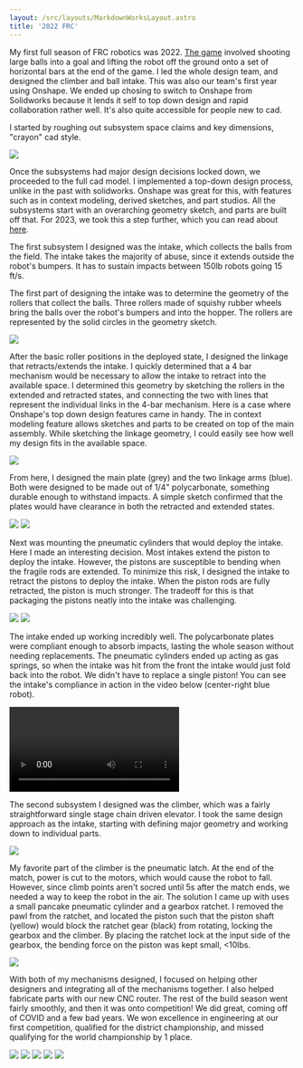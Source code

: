 ```yaml
---
layout: /src/layouts/MarkdownWorksLayout.astro
title: '2022 FRC'
---
```


My first full season of FRC robotics was 2022. <a class="accent" href="https://www.youtube.com/watch?v=LgniEjI9cCM">The game</a> involved shooting large balls into a goal and lifting the robot off the ground onto a set of horizontal bars at the end of the game. I led the whole design team, and designed the climber and ball intake. This was also our team's first year using Onshape. We ended up chosing to switch to Onshape from Solidworks because it lends it self to top down design and rapid collaboration rather well. It's also quite accessible for people new to cad.

I started by roughing out subsystem space claims and key dimensions, "crayon" cad style. 
<div class="markdown_img_container">
<img class="markdown_image" src="/major_projects/2022_robotics/block_cad.webp">
</div>

Once the subsystems had major design decisions locked down, we proceeded to the full cad model. I implemented a top-down design process, unlike in the past with solidworks. Onshape was great for this, with features such as in context modeling, derived sketches, and part studios. All the subsystems start with an overarching geometry sketch, and parts are built off that. For 2023, we took this a step further, which you can read about [here](/projects/major_projects/2023_robotics). 

The first subsystem I designed was the intake, which collects the balls from the field. The intake takes the majority of abuse, since it extends outside the robot's bumpers. It has to sustain impacts between 150lb robots going 15 ft/s. 

The first part of designing the intake was to determine the geometry of the rollers that collect the balls. Three rollers made of squishy rubber wheels bring the balls over the robot's bumpers and into the hopper. The rollers are represented by the solid circles in the geometry sketch.
<div class="markdown_img_container">
<img class="markdown_image" src="/major_projects/2022_robotics/intake_geo.webp">
</div>

After the basic roller positions in the deployed state, I designed the linkage that retracts/extends the intake. I quickly determined that a 4 bar mechanism would be necessary to allow the intake to retract into the available space. I determined this geometry by sketching the rollers in the extended and retracted states, and connecting the two with lines that represent the individual links in the 4-bar mechanism. Here is a case where Onshape's top down design features came in handy. The in context modeling feature allows sketches and parts to be created on top of the main assembly. While sketching the linkage geometry, I could easily see how well my design fits in the available space. 
<div class="markdown_img_container">
<img class="markdown_image" src="/major_projects/2022_robotics/4bar_geo.webp">
</div>

From here, I designed the main plate (grey) and the two linkage arms (blue). Both were designed to be made out of 1/4" polycarbonate, something durable enough to withstand impacts. A simple sketch confirmed that the plates would have clearance in both the retracted and extended states.
<div class="markdown_img_container">
<img class="markdown_image" src="/major_projects/2022_robotics/main_plates.webp">
<img class="markdown_image" src="/major_projects/2022_robotics/plates_clearance.webp">
</div>

Next was mounting the pneumatic cylinders that would deploy the intake. Here I made an interesting decision. Most intakes extend the piston to deploy the intake. However, the pistons are susceptible to bending when the fragile rods are extended. To minimize this risk, I designed the intake to retract the pistons to deploy the intake. When the piston rods are fully retracted, the piston is much stronger. The tradeoff for this is that packaging the pistons neatly into the intake was challenging.
<div class="markdown_img_container">
<img class="markdown_image" src="/major_projects/2022_robotics/retracted.webp">
<img class="markdown_image" src="/major_projects/2022_robotics/extended.webp">
</div>

The intake ended up working incredibly well. The polycarbonate plates were compliant enough to absorb impacts, lasting the whole season without needing replacements. The pneumatic cylinders ended up acting as gas springs, so when the intake was hit from the front the intake would just fold back into the robot. We didn't have to replace a single piston! You can see the intake's compliance in action in the video below (center-right blue robot).
<div class="markdown_img_container">
<video class="markdown_image" controls preload="true"> <source src="/major_projects/2022_robotics/intake_video.mp4">
</div>

The second subsystem I designed was the climber, which was a fairly straightforward single stage chain driven elevator. I took the same design approach as the intake, starting with defining major geometry and working down to individual parts.
<div class="markdown_img_container">
<img class="markdown_image" src="/major_projects/2022_robotics/climber_assem.webp">
</div>

My favorite part of the climber is the pneumatic latch. At the end of the match, power is cut to the motors, which would cause the robot to fall. However, since climb points aren't socred until 5s after the match ends, we needed a way to keep the robot in the air. The solution I came up with uses a small pancake pneumatic cylinder and a gearbox ratchet. I removed the pawl from the ratchet, and located the piston such that the piston shaft (yellow) would block the ratchet gear (black) from rotating, locking the gearbox and the climber. By placing the ratchet lock at the input side of the gearbox, the bending force on the piston was kept small, <10lbs. 
<div class="markdown_img_container">
<img class="markdown_image" src="/major_projects/2022_robotics/climber_lock.webp">
</div>

With both of my mechanisms designed, I focused on helping other designers and integrating all of the mechanisms together. I also helped fabricate parts with our new CNC router. The rest of the build season went fairly smoothly, and then it was onto competition! We did great, coming off of COVID and a few bad years. We won excellence in engineering at our first competition, qualified for the district championship, and missed qualifying for the world championship by 1 place. 

<div class="markdown_img_container">
<img class="markdown_image" src="/major_projects/2022_robotics/cover_img.webp">
<img class="markdown_image" src="/major_projects/2022_robotics/driving.webp">
<img class="markdown_image" src="/major_projects/2022_robotics/climb.webp">
<img class="markdown_image" src="/major_projects/2022_robotics/closeup1.webp">
<img class="markdown_image" src="/major_projects/2022_robotics/closeup2.webp">
</div>

<!-- dcmp 2022 qual 94 1:51 for intake compliance -->